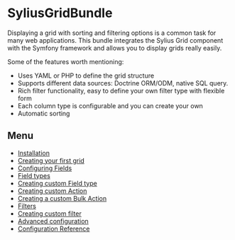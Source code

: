 SyliusGridBundle
================

Displaying a grid with sorting and filtering options is a common task
for many web applications. This bundle integrates the Sylius Grid
component with the Symfony framework and allows you to display grids
really easily.

Some of the features worth mentioning:

-   Uses YAML or PHP to define the grid structure
-   Supports different data sources: Doctrine ORM/ODM, native SQL query.
-   Rich filter functionality, easy to define your own filter type with
    flexible form
-   Each column type is configurable and you can create your own
-   Automatic sorting

Menu
----

* [Installation](installation.md)
* [Creating your first grid](your_first_grid.md)
* [Configuring Fields](field_configuration.md)
* [Field types](field_types.md)
* [Creating custom Field type](custom_field_type.md)
* [Creating custom Action](custom_action.md)
* [Creating a custom Bulk Action](custom_bulk_action.md)
* [Filters](filters.md)
* [Creating custom filter](custom_filter.md)
* [Advanced configuration](advanced_configuration.md)
* [Configuration Reference](configuration.md)
